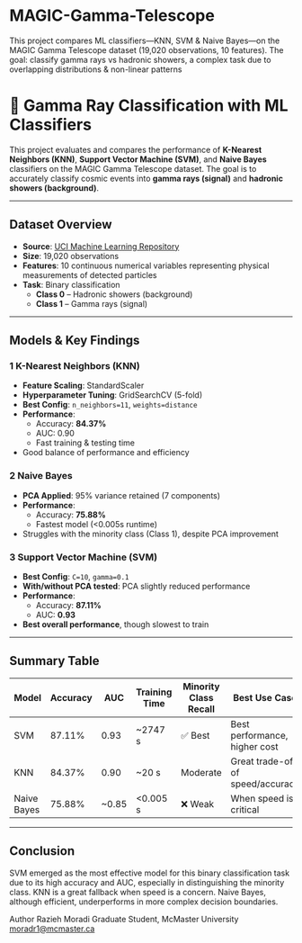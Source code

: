 # MAGIC-Gamma-Telescope
This project compares ML classifiers—KNN, SVM &amp; Naive Bayes—on the MAGIC Gamma Telescope dataset (19,020 observations, 10 features). The goal: classify gamma rays vs hadronic showers, a complex task due to overlapping distributions &amp; non-linear patterns
# 🌌 Gamma Ray Classification with ML Classifiers

This project evaluates and compares the performance of **K-Nearest Neighbors (KNN)**, **Support Vector Machine (SVM)**, and **Naive Bayes** classifiers on the MAGIC Gamma Telescope dataset. The goal is to accurately classify cosmic events into **gamma rays (signal)** and **hadronic showers (background)**.

---

## Dataset Overview

- **Source**: [UCI Machine Learning Repository](https://archive.ics.uci.edu/ml/datasets/magic+gamma+telescope)
- **Size**: 19,020 observations
- **Features**: 10 continuous numerical variables representing physical measurements of detected particles
- **Task**: Binary classification  
  - **Class 0** – Hadronic showers (background)  
  - **Class 1** – Gamma rays (signal)

---

## Models & Key Findings

### 1️ K-Nearest Neighbors (KNN)
- **Feature Scaling**: StandardScaler
- **Hyperparameter Tuning**: GridSearchCV (5-fold)
- **Best Config**: `n_neighbors=11`, `weights=distance`
- **Performance**:  
  - Accuracy: **84.37%**
  - AUC: 0.90
  - Fast training & testing time  
-  Good balance of performance and efficiency

### 2 Naive Bayes
- **PCA Applied**: 95% variance retained (7 components)
- **Performance**:
  - Accuracy: **75.88%**
  - Fastest model (<0.005s runtime)
-  Struggles with the minority class (Class 1), despite PCA improvement

### 3️ Support Vector Machine (SVM)
- **Best Config**: `C=10`, `gamma=0.1`
- **With/without PCA tested**: PCA slightly reduced performance
- **Performance**:
  - Accuracy: **87.11%**
  - AUC: **0.93**
-  **Best overall performance**, though slowest to train

---

##  Summary Table

| Model       | Accuracy | AUC   | Training Time | Minority Class Recall | Best Use Case                    |
|-------------|----------|-------|----------------|------------------------|----------------------------------|
| SVM         | 87.11%   | 0.93  | ~2747 s        | ✅ Best                | Best performance, higher cost   |
| KNN         | 84.37%   | 0.90  | ~20 s          | Moderate               | Great trade-off of speed/accuracy |
| Naive Bayes | 75.88%   | ~0.85 | <0.005 s       | ❌ Weak                | When speed is critical           |

---

##  Conclusion

SVM emerged as the most effective model for this binary classification task due to its high accuracy and AUC, especially in distinguishing the minority class. KNN is a great fallback when speed is a concern. Naive Bayes, although efficient, underperforms in more complex decision boundaries.


 Author
Razieh Moradi Graduate Student, McMaster University  moradr1@mcmaster.ca



